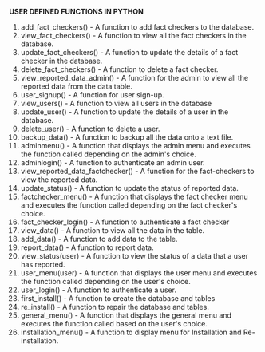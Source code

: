 **USER DEFINED FUNCTIONS IN PYTHON**

1.	add_fact_checkers() - A function to add fact checkers to the database. 
2.	view_fact_checkers() -	A function to view all the fact checkers in the database.
3.	update_fact_checkers() -	A function to update the details of a fact checker in the database.
4.	delete_fact_checkers() -	A function to delete a fact checker.
5.	view_reported_data_admin() -	A function for the admin to view all the reported data from the data table.
6.	user_signup() -	A function for user sign-up.
7.	view_users() -	A function to view all users in the database
8.	update_user() -	A function to update the details of a user in the database.
9.	delete_user() -	A function to delete a user.
10.	backup_data() -	A function to backup all the data onto a text file.
11.	adminmenu() -	A function that displays the admin menu and executes the function called depending on the admin's choice.
12.	adminlogin() -	A function to authenticate an admin user.  
13.	view_reported_data_factchecker() -	A function for the fact-checkers to view the reported data.
14.	update_status() -	A function to update the status of reported data.
15.	factchecker_menu() -	A function that displays the fact checker menu and executes the function called depending on the fact checker's choice.  
16.	fact_checker_login() -	A function to authenticate a fact checker
17.	view_data() -	A function to view all the data in the table.
18.	add_data() -	A function to add data to the table.
19.	report_data() -	A function to report data. 
20.	view_status(user) -	A function to view the status of a data that a user has reported.
21.	user_menu(user) -	A function that displays the user menu and executes the function called depending on the user's choice.
22.	user_login() -	A function to authenticate a user.
23.	first_install() -	A function to create the database and tables
24.	re_install() -	A function to repair the database and tables.
25. general_menu() -	A function that displays the general menu and executes the function called based on the user's choice.
26. installation_menu() -	A function to display menu for Installation and Re-installation.


